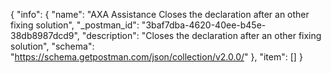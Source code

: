 {
  "info": {
    "name": "AXA Assistance Closes the declaration after an other fixing solution",
    "_postman_id": "3baf7dba-4620-40ee-b45e-38db8987dcd9",
    "description": "Closes the declaration after an other fixing solution",
    "schema": "https://schema.getpostman.com/json/collection/v2.0.0/"
  },
  "item": []
}